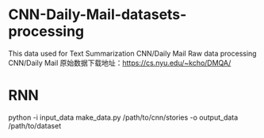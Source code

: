 # CNN-Daily-Mail-datasets-processing
This data used for Text Summarization
CNN/Daily Mail Raw data processing
CNN/Daily Mail 原始数据下载地址：https://cs.nyu.edu/~kcho/DMQA/


# RNN
python -i input_data make_data.py /path/to/cnn/stories -o output_data /path/to/dataset

